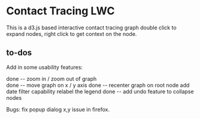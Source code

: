 # Contact Tracing LWC

This is a d3.js based interactive contact tracing graph
double click to expand nodes, right click to get context on the node.

## to-dos
Add in some usability features:

done -- zoom in / zoom out of graph  
done -- move graph on x / y axis
done -- recenter graph on root node
add date filter capability
relabel the legend
done -- add undo feature to collapse nodes

Bugs:
fix popup dialog x,y issue in firefox.
